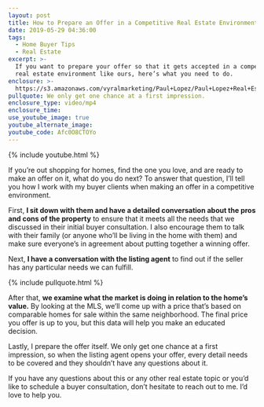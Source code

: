 ```yaml
---
layout: post
title: How to Prepare an Offer in a Competitive Real Estate Environment
date: 2019-05-29 04:36:00
tags:
  - Home Buyer Tips
  - Real Estate
excerpt: >-
  If you want to prepare your offer so that it gets accepted in a competitive
  real estate environment like ours, here’s what you need to do.
enclosure: >-
  https://s3.amazonaws.com/vyralmarketing/Paul+Lopez/Paul+Lopez+Real+Estate+_+How+to+Prepare+an+Offer+in+a+Competitive+Real+Estate+Environment.mp4
pullquote: We only get one chance at a first impression.
enclosure_type: video/mp4
enclosure_time:
use_youtube_image: true
youtube_alternate_image:
youtube_code: Afc0O8CTOYo
---
```


{% include youtube.html %}

If you’re out shopping for homes, find the one you love, and are ready to make an offer on it, what do you do next? To answer that question, I’ll tell you how I work with my buyer clients when making an offer in a competitive environment.&nbsp;

First, **I sit down with them and have a detailed conversation about the pros and cons of the property** to ensure that it meets all the needs that we discussed in their initial buyer consultation. I also encourage them to talk with their family (or anyone who’ll be living in the home with them) and make sure everyone’s in agreement about putting together a winning offer.&nbsp;

Next, **I have a conversation with the listing agent** to find out if the seller has any particular needs we can fulfill.&nbsp;

{% include pullquote.html %}

After that, **we examine what the market is doing in relation to the home’s value.** By looking at the MLS, we’ll come up with a price that’s based on comparable homes for sale within the same neighborhood. The final price you offer is up to you, but this data will help you make an educated decision.&nbsp;

Lastly, I prepare the offer itself. We only get one chance at a first impression, so when the listing agent opens your offer, every detail needs to be covered and they shouldn’t have any questions about it.&nbsp;

If you have any questions about this or any other real estate topic or you’d like to schedule a buyer consultation, don’t hesitate to reach out to me. I’d love to help you.&nbsp;<br>&nbsp;